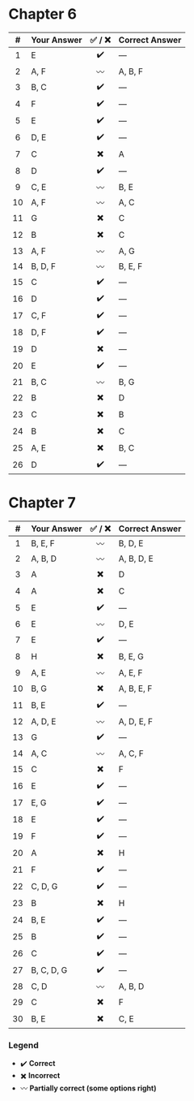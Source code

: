# Chapter 6
|  #  | Your Answer | ✅ / ❌ | Correct Answer |
| :-: | :---------- | :---: | :------------- |
|  1  | E           |   ✔️  | —              |
|  2  | A, F        |   〰️  | A, B, F        |
|  3  | B, C        |   ✔️  | —              |
|  4  | F           |   ✔️  | —              |
|  5  | E           |   ✔️  | —              |
|  6  | D, E        |   ✔️  | —              |
|  7  | C           |   ✖️  | A              |
|  8  | D           |   ✔️  | —              |
|  9  | C, E        |   〰️  | B, E           |
|  10 | A, F        |   〰️  | A, C           |
|  11 | G           |   ✖️  | C              |
|  12 | B           |   ✖️  | C              |
|  13 | A, F        |   〰️  | A, G           |
|  14 | B, D, F     |   〰️  | B, E, F        |
|  15 | C           |   ✔️  | —              |
|  16 | D           |   ✔️  | —              |
|  17 | C, F        |   ✔️  | —              |
|  18 | D, F        |   ✔️  | —              |
|  19 | D           |   ✖️  | —              |
|  20 | E           |   ✔️  | —              |
|  21 | B, C        |   〰️  | B, G           |
|  22 | B           |   ✖️  | D              |
|  23 | C           |   ✖️  | B              |
|  24 | B           |   ✖️  | C              |
|  25 | A, E        |   ✖️  | B, C           |
|  26 | D           |   ✔️  | —              |

# Chapter 7

|  #  | Your Answer | ✅ / ❌ | Correct Answer |
| :-: | :---------- | :---: | :------------- |
|  1  | B, E, F     |   〰️  | B, D, E        |
|  2  | A, B, D     |   〰️  | A, B, D, E     |
|  3  | A           |   ✖️  | D              |
|  4  | A           |   ✖️  | C              |
|  5  | E           |   ✔️  | —              |
|  6  | E           |   〰️  | D, E           |
|  7  | E           |   ✔️  | —              |
|  8  | H           |   ✖️  | B, E, G        |
|  9  | A, E        |   〰️  | A, E, F        |
|  10 | B, G        |   ✖️  | A, B, E, F     |
|  11 | B, E        |   ✔️  | —              |
|  12 | A, D, E     |   〰️  | A, D, E, F     |
|  13 | G           |   ✔️  | —              |
|  14 | A, C        |   〰️  | A, C, F        |
|  15 | C           |   ✖️  | F              |
|  16 | E           |   ✔️  | —              |
|  17 | E, G        |   ✔️  | —              |
|  18 | E           |   ✔️  | —              |
|  19 | F           |   ✔️  | —              |
|  20 | A           |   ✖️  | H              |
|  21 | F           |   ✔️  | —              |
|  22 | C, D, G     |   ✔️  | —              |
|  23 | B           |   ✖️  | H              |
|  24 | B, E        |   ✔️  | —              |
|  25 | B           |   ✔️  | —              |
|  26 | C           |   ✔️  | —              |
|  27 | B, C, D, G  |   ✔️  | —              |
|  28 | C, D        |   〰️  | A, B, D        |
|  29 | C           |   ✖️  | F              |
|  30 | B, E        |   ✖️  | C, E           |


### Legend
- ✔️ **Correct**
- ✖️ **Incorrect**
- 〰️ **Partially correct (some options right)**
